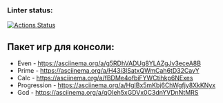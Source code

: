 ### Linter status:
[![Actions Status](https://github.com/nikolayakhmetyanov/frontend-project-lvl1/workflows/hexlet-check/badge.svg)](https://github.com/nikolayakhmetyanov/frontend-project-lvl1/actions)

## Пакет игр для консоли:

- Even - https://asciinema.org/a/g5RDhVADUg8YLAZgJv3eceA8B
- Prime - https://asciinema.org/a/H43i3lSatxQWmCah6tD32CavY
- Calc - https://asciinema.org/a/fBDMe4ofbiFYWCtihkp6NExes
- Progression - https://asciinema.org/a/HgIBx5mKbj6ChWgfjy8XkKNyx
- Gcd - https://asciinema.org/a/qOIeh5xGDVx0C3dnYVDnNtMRS
